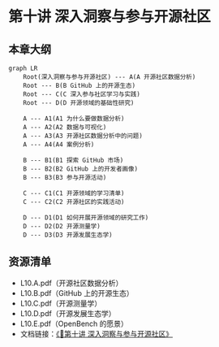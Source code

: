 # 第十讲 深入洞察与参与开源社区

## 本章大纲

~~~mermaid
graph LR
    Root(深入洞察与参与开源社区) --- A(A 开源社区数据分析)
    Root --- B(B GitHub 上的开源生态)
    Root --- C(C 深入参与社区学习与实践)
    Root --- D(D 开源领域的基础性研究)

    A --- A1(A1 为什么要做数据分析)
    A --- A2(A2 数据与可视化)
    A --- A3(A3 开源社区数据分析中的问题)
    A --- A4(A4 案例分析)

    B --- B1(B1 探索 GitHub 市场)
    B --- B2(B2 GitHub 上的开发者画像)
    B --- B3(B3 参与开源活动)

    C --- C1(C1 开源领域的学习清单)
    C --- C2(C2 开源社区的实践活动)

    D --- D1(D1 如何开展开源领域的研究工作)
    D --- D2(D2 开源测量学)
    D --- D3(D3 开源发展生态学)
~~~

## 资源清单
- L10.A.pdf（开源社区数据分析）
- L10.B.pdf（GitHub 上的开源生态）
- L10.C.pdf（开源测量学）
- L10.D.pdf（开源发展生态学）
- L10.E.pdf（OpenBench 的愿景）
- 文档链接：[《📘第十讲 深入洞察与参与开源社区》](https://xlab2017.yuque.com/staff-kbz9wp/ut3q7i/wyr4qoig1dqh3shc?singleDoc#)
